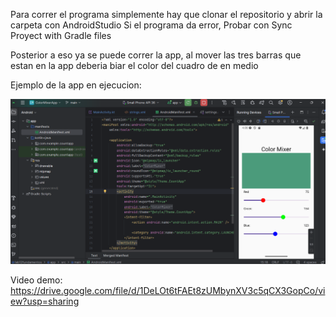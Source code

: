 Para correr el programa simplemente hay que clonar el repositorio y abrir la carpeta con AndroidStudio
Si el programa da error, Probar con Sync Proyect with Gradle files

Posterior a eso ya se puede correr la app, al mover las tres barras que estan en la app deberia biar el color del cuadro de en medio

Ejemplo de la app en ejecucion:

![alt text](image-1.png)

Video demo: https://drive.google.com/file/d/1DeLOt6tFAEt8zUMbynXV3c5qCX3GopCo/view?usp=sharing